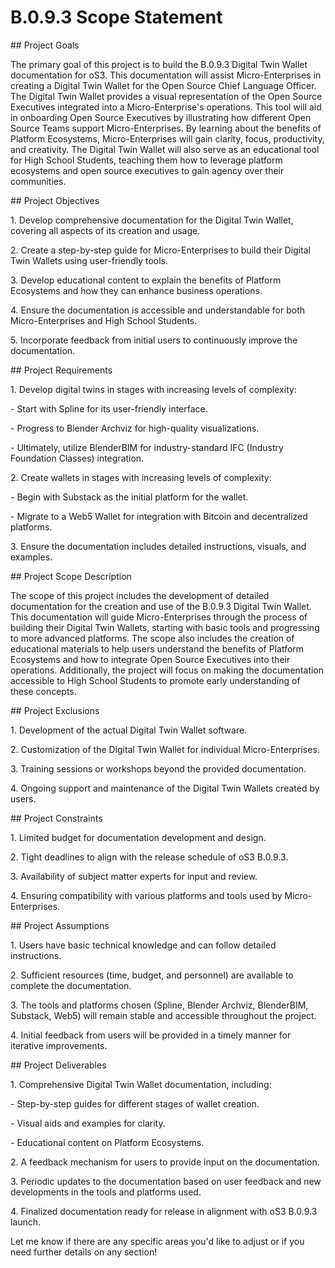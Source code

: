 # B.0.9.3 Scope Statement

\## Project Goals

The primary goal of this project is to build the B.0.9.3 Digital Twin Wallet documentation for oS3. This documentation will assist Micro-Enterprises in creating a Digital Twin Wallet for the Open Source Chief Language Officer. The Digital Twin Wallet provides a visual representation of the Open Source Executives integrated into a Micro-Enterprise's operations. This tool will aid in onboarding Open Source Executives by illustrating how different Open Source Teams support Micro-Enterprises. By learning about the benefits of Platform Ecosystems, Micro-Enterprises will gain clarity, focus, productivity, and creativity. The Digital Twin Wallet will also serve as an educational tool for High School Students, teaching them how to leverage platform ecosystems and open source executives to gain agency over their communities.

\## Project Objectives

1\. Develop comprehensive documentation for the Digital Twin Wallet, covering all aspects of its creation and usage.

2\. Create a step-by-step guide for Micro-Enterprises to build their Digital Twin Wallets using user-friendly tools.

3\. Develop educational content to explain the benefits of Platform Ecosystems and how they can enhance business operations.

4\. Ensure the documentation is accessible and understandable for both Micro-Enterprises and High School Students.

5\. Incorporate feedback from initial users to continuously improve the documentation.

\## Project Requirements

1\. Develop digital twins in stages with increasing levels of complexity:

&#x20;   \- Start with Spline for its user-friendly interface.

&#x20;   \- Progress to Blender Archviz for high-quality visualizations.

&#x20;   \- Ultimately, utilize BlenderBIM for industry-standard IFC (Industry Foundation Classes) integration.

2\. Create wallets in stages with increasing levels of complexity:

&#x20;   \- Begin with Substack as the initial platform for the wallet.

&#x20;   \- Migrate to a Web5 Wallet for integration with Bitcoin and decentralized platforms.

3\. Ensure the documentation includes detailed instructions, visuals, and examples.

\## Project Scope Description

The scope of this project includes the development of detailed documentation for the creation and use of the B.0.9.3 Digital Twin Wallet. This documentation will guide Micro-Enterprises through the process of building their Digital Twin Wallets, starting with basic tools and progressing to more advanced platforms. The scope also includes the creation of educational materials to help users understand the benefits of Platform Ecosystems and how to integrate Open Source Executives into their operations. Additionally, the project will focus on making the documentation accessible to High School Students to promote early understanding of these concepts.

\## Project Exclusions

1\. Development of the actual Digital Twin Wallet software.

2\. Customization of the Digital Twin Wallet for individual Micro-Enterprises.

3\. Training sessions or workshops beyond the provided documentation.

4\. Ongoing support and maintenance of the Digital Twin Wallets created by users.

\## Project Constraints

1\. Limited budget for documentation development and design.

2\. Tight deadlines to align with the release schedule of oS3 B.0.9.3.

3\. Availability of subject matter experts for input and review.

4\. Ensuring compatibility with various platforms and tools used by Micro-Enterprises.

\## Project Assumptions

1\. Users have basic technical knowledge and can follow detailed instructions.

2\. Sufficient resources (time, budget, and personnel) are available to complete the documentation.

3\. The tools and platforms chosen (Spline, Blender Archviz, BlenderBIM, Substack, Web5) will remain stable and accessible throughout the project.

4\. Initial feedback from users will be provided in a timely manner for iterative improvements.

\## Project Deliverables

1\. Comprehensive Digital Twin Wallet documentation, including:

&#x20;   \- Step-by-step guides for different stages of wallet creation.

&#x20;   \- Visual aids and examples for clarity.

&#x20;   \- Educational content on Platform Ecosystems.

2\. A feedback mechanism for users to provide input on the documentation.

3\. Periodic updates to the documentation based on user feedback and new developments in the tools and platforms used.

4\. Finalized documentation ready for release in alignment with oS3 B.0.9.3 launch.

Let me know if there are any specific areas you'd like to adjust or if you need further details on any section!
